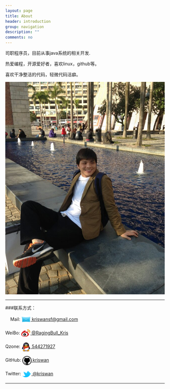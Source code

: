 ```yaml
---
layout: page
title: About
header: introduction
group: navigation
description: ""
comments: no
---
```


司职程序员，目前从事java系统的相关开发.

热爱编程，开源爱好者，喜欢linux，github等。

喜欢干净整洁的代码，轻微代码洁癖。

![图片](/assets/images/kriswan.jpg)


----

###联系方式：

&nbsp; &nbsp; Mail: [<img src="/assets/images/mail.png" width="29" height="29" style="display:inline-block;vertical-align:middle"> kriswansf@gmail.com](mailto:kriswansf@gmail.com)

WeiBo: [<img src="/assets/images/weibo.png" width="29" height="29" style="display:inline-block;vertical-align:middle"> @RagingBull_Kris](http://weibo.com/ragingbullkris)

Qzone: [<img src="/assets/images/QQ.png" width="29" height="29" style="display:inline-block;vertical-align:middle"> 544271927](http://user.qzone.qq.com/544271927)

GitHub: [<img src="/assets/images/github.png" width="29" height="29" style="display:inline-block;vertical-align:middle"> kriswan](https://github.com/kriswan)

Twitter: [<img src="/assets/images/twitter.png" width="29" height="29" style="display:inline-block;vertical-align:middle"> @kriswan](https://twitter.com/icanshutup)

----
